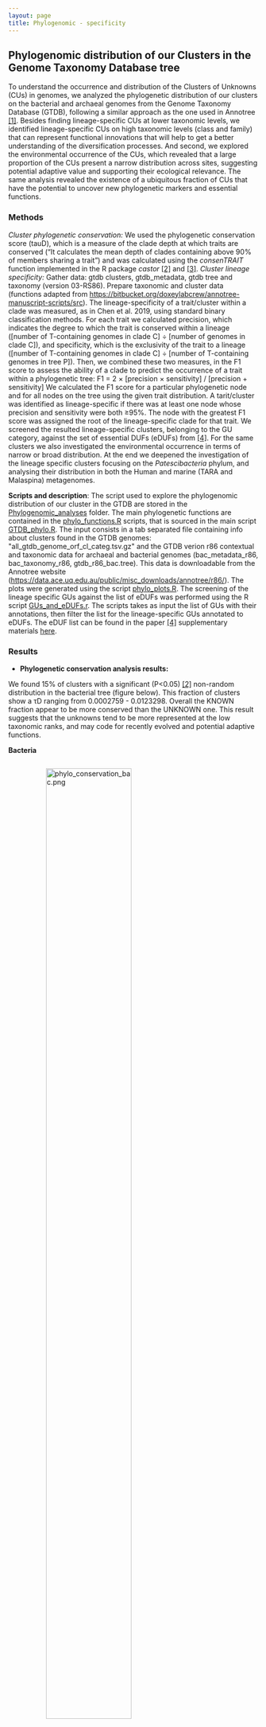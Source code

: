 ```yaml
---
layout: page
title: Phylogenomic - specificity
---
```


<h2 class="section-heading  text-primary">Phylogenomic distribution of our Clusters in the Genome Taxonomy Database tree</h2>

To understand the occurrence and distribution of the Clusters of Unknowns (CUs) in genomes, we analyzed the phylogenetic distribution of our clusters on the bacterial and archaeal genomes from the Genome Taxonomy Database (GTDB), following a similar approach as the one used in Annotree [[1]](#1). Besides finding lineage-specific CUs at lower taxonomic levels, we identified lineage-specific CUs on high taxonomic levels (class and family) that can represent functional innovations that will help to get a better understanding of the diversification processes. And second, we explored the environmental occurrence of the CUs, which revealed that a large proportion of the CUs present a narrow distribution across sites, suggesting potential adaptive value and supporting their ecological relevance. The same analysis revealed the existence of a ubiquitous fraction of CUs that have the potential to uncover new phylogenetic markers and essential functions.

<h3 class="section-heading  text-primary">Methods</h3>

*Cluster phylogenetic conservation:*
We used the phylogenetic conservation score (tauD), which is a measure of the clade depth at which traits are conserved (“It calculates the mean depth of clades containing above 90% of members sharing a trait”) and was calculated using the *consenTRAIT* function implemented in the R package *castor* [[2]](#2) and [[3]](#3).
*Cluster lineage specificity:*
Gather data: gtdb clusters, gtdb_metadata, gtdb tree and taxonomy (version 03-RS86). Prepare taxonomic and cluster data (functions adapted from https://bitbucket.org/doxeylabcrew/annotree-manuscript-scripts/src).
The lineage-specificity of a trait/cluster within a clade was measured, as in Chen et al. 2019, using standard binary classification methods. For each trait we calculated precision, which indicates the degree to which the trait is conserved within a lineage ([number of T-containing genomes in clade C] ÷ [number of genomes in clade C]), and specificity, which is the exclusivity of the trait to a lineage ([number of T-containing genomes in clade C] ÷ [number of T-containing genomes in tree P]). Then, we combined these two measures, in the F1 score to assess the ability of a clade to predict the occurrence of a trait within a phylogenetic tree:
F1 = 2 × [precision × sensitivity] / [precision + sensitivity]
We calculated the F1 score for a particular phylogenetic node and for all nodes on the tree using the given trait distribution.
A tarit/cluster was identified as lineage-specific if there was at least one node whose precision and sensitivity were both ≥95%. The node with the greatest F1 score was assigned the root of the lineage-specific clade for that trait.
We screened the resulted lineage-specific clusters, belonging to the GU category, against the set of essential DUFs (eDUFs) from [[4]](#4). For the same clusters we also investigated the environmental occurrence in terms of narrow or broad distribution. At the end we deepened the investigation of the lineage specific clusters focusing on the *Patescibacteria* phylum, and analysing their distribution in both the Human and marine (TARA and Malaspina) metagenomes.

**Scripts and description**: The script used to explore the phylogenomic distribution of our cluster in the GTDB are stored in the [Phylogenomic_analyses](scripts/Phylogenomic_analyses) folder. The main phylogenetic functions are contained in the [phylo_functions.R](scripts/Phylogenomic_analyses/phylo_functions.R) scripts, that is sourced in the main script [GTDB_phylo.R](scripts/Phylogenomic_analyses/GTDB_phylo.R). The input consists in a tab separated file containing info about clusters found in the GTDB genomes: "all_gtdb_genome_orf_cl_categ.tsv.gz" and the GTDB verion r86 contextual and taxonomic data for archaeal and bacterial genomes (bac_metadata_r86, bac_taxonomy_r86, gtdb_r86_bac.tree). This data is downloadable from the Annotree website (https://data.ace.uq.edu.au/public/misc_downloads/annotree/r86/). The plots were generated using the script [phylo_plots.R](scripts/Phylogenomic_analyses/phylo_plots.R).
The screening of the lineage specific GUs against the list of eDUFs was performed using the R script [GUs_and_eDUFs.r](scripts/Phylogenomic_analyses/GUs_and_eDUFs.r). The scripts takes as input the list of GUs with their annotations, then filter the list for the lineage-specific GUs annotated to eDUFs.
The eDUF list can be found in the paper [[4]](#4) supplementary materials [here](https://mbio.asm.org/highwire/filestream/23865/field_highwire_adjunct_files/5/mbo006131694st1.xls).

<h3 class="section-heading  text-primary">Results</h3>

-   **Phylogenetic conservation analysis results:**

We found 15% of clusters with a significant (P<0.05) [[2]](#2) non-random distribution in the bacterial tree (figure below). This fraction of clusters show a τD ranging from 0.0002759 - 0.0123298. Overall the KNOWN fraction appear to be more conserved than the UNKNOWN one. This result suggests that the unknowns tend to be more represented at the low taxonomic ranks, and may code for recently evolved and potential adaptive functions.

**Bacteria**

<div class="img_container" style="width:70%; margin:2em auto;">

<img alt="phylo_conservation_bac.png" src="/img/phylo_conservation_bac.png" width="70%" height="" >

*Phylogenetic conservation analysis. a) proportion of known and unknown clusters with a significant non-random distribution. We observed 15% of clusters with a significant non-random distribution (P<0.05) in the Bacterial phylogeny. b) letter-value plot showing the maximum clade depth (maximum tauD) distribution for the non-randomly distributed clusters of knowns and unknowns. TauD was calculated with consenTRAIT. The maximum tauD is ranging from 0.0003 - 0.012.*

</div>

*Bacteria phylogenetically conserved GCs*

| Category | Type of GCs  | Number of GCs |
| -------- |:------------:|:-------------:|
| Known    |     All      |    239,094    |
| Known    | Non-specific |    205,985    |
| Known    |   Specific   |    33,109     |
| Unknown  |     All      |    226,054    |
| Unknown  | Non-specific |    147,286    |
| Unknown  |   Specific   |    78,768     |

Similar results are observed for the archaea tree.

**Archaea**

<div class="img_container" style="width:70%; margin:2em auto;">

<img alt="phylo_conservation_arc.png" src="/img/phylo_conservation_arc.png" width="70%" height="" >

*Phylogenetic conservation analysis. a) proportion of known and unknown clusters with a significant non-random distribution. We observed 15% of clusters with a significant non-random distribution (P<0.05) in the Archaeal phylogeny. b) letter-value plot showing the maximum clade depth (maximum tauD) distribution for the non-randomly distributed clusters of knowns and unknowns. TauD was calculated with consenTRAIT. The maximum tauD is ranging from 0.05 - 0.99.*

</div>


*Archaea phylogenetically conserved GCs*

| Category | Type of GCs  | Number of GCs |
| -------- |:------------:|:-------------:|
| Known    |     All      |    19,669     |
| Known    | Non-specific |    17,405     |
| Known    |   Specific   |     2,264     |
| Unknown  |     All      |    15,187     |
| Unknown  | Non-specific |     9,497     |
| Unknown  |   Specific   |     5,690     |


-   **Lineage-specificity analysis results:**

Lineage-specific clusters were found at both broad taxonomic levels (e.g. Phylum, Order) and narrow taxonomic levels (e.g. class and family). However, as we can see in Figure 4a, we observe a trend in which lineage-specific protein families increase in frequency from higher (e.g. phylum) to lower (e.g. species) taxonomic levels. At higher resolution we observed a majority of lineage-specific unknowns. This suggests that the diversification process at this high resolution levels is mainly guided by family of unknowns functions, probably with an adaptive potential. Although lineage-specific families are relatively rare at high taxonomic levels, these cases often represent ancient, clade-defining bacterial innovations. We found 36 phylum- and 423 class-specific GUs that can be potential candidates to hypothesize clade diversification.

**Bacteria**

<div class="img_container" style="width:90%; margin:2em auto;">

*Number of lineage specific clusters divided by category for each rank*

| Category | Domain | Phylum | Class | Order | Family |  Genus  | Species |
|:--------:|:------:|:------:|:-----:|:-----:|:------:|:-------:|:-------:|
|    K     |   8    |   24   |  445  | 1,536 | 12,903 | 40,959  | 66,377  |
|   KWP    |   0    |   2    |  19   |  54   |  959   |  8,712  | 33,225  |
|    GU    |   10   |   36   |  423  | 2,378 | 28,197 | 169,885 | 377,760 |
|    EU    |   0    |   1    |   7   |  55   |  599   |  7,080  | 30,488  |

</div>

<div class="img_container" style="width:60%; margin:2em auto;">

<img alt="Lineage_spec_bac.png" src="/img/Lineage_spec_bac.png" width="80%" height="" >

*Number of lineage specific clusters as a function of the relative evolutionary divergence (RED) in the context of the GTDB bacteria tree.*

<img alt="Lineage_spec_bac_barplot.png" src="/img/Lineage_spec_bac_barplot.png" width="50%" height="" >

*Number of lineage specific clusters at each taxonomic level, divided by cluster categories.*

</div>

**Archaea**

*Number of lineage specific clusters divided by category for each rank*

| Category | Domain | Phylum | Class | Order | Family | Genus  | Species |
|:--------:|:------:|:------:|:-----:|:-----:|:------:|:------:|:-------:|
|    K     |   0    |   4    |  16   |  210  | 1,233  | 3,032  |  4,485  |
|   KWP    |   0    |   0    |   0   |   8   |   82   |  413   |  1,753  |
|    GU    |   0    |   1    |  25   |  377  | 2,915  | 12,482 | 18,697  |
|    EU    |   0    |   0    |   0   |   2   |   42   |  494   |  2,305  |


<div class="img_container" style="width:60%; margin:2em auto;">

<img alt="Lineage_spec_arc.png" src="/img/Lineage_spec_arc.png" width="80%" height="" >

*Number of lineage specific clusters as a function of the relative evolutionary divergence (RED) in the context of the GTDB archaea tree.*
<br>
<img alt="Lineage_spec_arc_barplot.png" src="/img/Lineage_spec_arc_barplot.png" width="50%" height="" >

*Number of lineage specific clusters at each taxonomic level, divided by cluster categories.*
<br>

</div>

**General analysis panel (Bacteria)**

<div class="img_container" style="width:90%; margin:2em auto;">

<img alt="Phylo_analysis_bac.png" src="/img/Phylo_analysis_bac.png" width="80%" height="" >

*a) Number of lineage specific clusters as a function of the relative evolutionary divergence (RED) in the context of the GTDB bacteria tree. b) GTDB bacterial phyla ordered based on the number of clusters of unknowns and clusters of knowns/ratio of CUs and CKs (calculated for each phylum as the sum(total unknown/known ORFs)/sum(all genome-ORFs). The size shows the number of genomes per phyla. The gradient indicates the proportion of MAGs per phylum. (Nuber of MAGs/total number of genomes) c) Phylogenetic tree of GTDB bacterial phyla. We colored in green the phyla enriched in non-classified clusters, and in pink the phyla with a high percentage of MAGs and unknowns. The grey dots represent the number of phylum-specific clusters of unknowns. The branches are colored by the percentage of MAGs per phylum. Around the tree we drew a heatmap showing the proportion of unknowns per phylum.*

</div>

We focused on these higher ranks and we investigated the bacterial phyla distribution in the KNOWN and UNKNOWN space. In the above figure, panel b), we observe the GTDB bacterial phyla ordered based on the proportion of clusters of unknowns and clusters of knowns. The size shows the number of genomes per phyla and the gradient indicates the proportion of MAGs per phylum (number of MAGs over the total number of genomes). We observed a positive correlation between the proportion of MAGs and the proportion of unknowns and this again suggests a more environmentally related role for the UNKNOWN fraction. We also observe a group of phyla enriched in “non-classified” data (NC), i.e. singletons of cluster discarded during the validation process, and represented by only one or two MAGs. To gain a more detailed view on these phyla we combined the results from this analysis with the phylum-specific GU clusters on the bacterial phyla tree (in the above figure, panel c)). We found that these phyla enriched in NC are recently discovered/newly proposed phyla derived from metagenomes. Among them we have *Candidatus Coatesbacteria bacterium RBG_13_66_14*, from a sediment metagenome [[5]](#5), *BRC1*, from a deep subsurface aquifer metagenome [[5]](#5)[[6]](#6), and members of the candidate phyla consisting only of UBA genomes are shown in red and have been named *Uncultured Bacterial Phylum 1 to 17* (*UBP1–UBP17*) [[7]](#7). The group of phyla highly enriched in unknowns and represented mainly by MAGs includes yet-uncultured microorganism phyla already seen in different environments, like *Desantibacteria* [[8]](#8), *Eremiobacterota* [[9]](#9), *Margulisbacteria* [[5]](#5) and the superphylum of *Patescibacteria* [[10]](#10). The latter is particularly interesting, since is the newly proposed superphylum encompassing the candidate phyla within the previously called Candidate Phyla Radiation (CPR). *Patescibacteria* is the GTDB phylum most enriched in unknowns, and contains two phylum-specific GUs. We decided to focus on this phylum and to use it to prove how we can now from a genomic context go back to the metagenomes and hence the environment.

**_Patescibacteria_ example**

We investigated the distribution in the human and marine (TARA and Malaspina) metagenomes of all the clusters lineage specific inside the *Patescibacteria* phylum (Figure below). We then chose to have a closer look at the class of *Gracilibacteria*, which shows to be present in both human and marine environment.
*Gracilibacteria* are particularly poorly understood microorganisms, due mostly to undersampling and the incompleteness of the available genomes. The first genome was retrieved in a hydrothermal vent environment in the deep sea ([[10]](#10). Was then also identified in an oil degrading community [[10]](#10)[[11]](#11) and as a part of the oral microbiome [[12]](#12). As shown in the figure below, panel b), we found both known and unknown lineage-specific clusters in this class, distributed in both human and marine metagenomes. We observe 3 clusters of unknowns only seen in the HMP, they could represent a nice target for human-health study, since *Gracilibacteria* was found enriched in healthy individuals. There are then lineage-specific clusters of knowns and unknowns only specific to the marine environment. In general these data can now lead to the generation of hypotheses and open the way for further/new investigations.
In the context of this paper we want to use the example of *Gracilibacteria* to show the potential of our approach, which brings/leads to a unification of the KNOWN and UNKNOWN functional space and it can be used indifferently to explore both metagenomic and genomic data.


<div class="img_container" style="width:90%; margin:2em auto;">

<img alt="Phylo_analysis_bac_patesci.png" src="/img/Phylo_analysis_bac_patesci.png" width="80%" height="" >

*Patescibacteria metagenomic lineage specific clusters. a) Phylogenetic tree of Patescibacteria genera, grouped/colored by classes. The heatmaps around the tree show the proportion of lineage specific cluster of knowns and unknowns in the metagenomes from TARA, Malaspina and the HMP. b) Metagenomic lineage specific clusters in the class of Gracilibacteria.*

</div>

The Patescibacteria (CPR) lineage-specific gene clusters analysed in the above section can be found in Figshare in [agnostosDB_dbf02445-20200519_CPR-GCs](https://figshare.com/account/projects/82241/articles/12562676).

<br>

**General analysis panel (Archaea)**

<div class="img_container" style="width:90%; margin:2em auto;">

<img alt="Phylo_analysis_arc.png" src="/img/Phylo_analysis_arc.png" width="80%" height="" >

*a) Number of lineage specific clusters as a function of the relative evolutionary divergence (RED) in the context of the GTDB archaea tree. b) GTDB archaeal phyla ordered based on the number of clusters of unknowns and clusters of knowns/ratio of CUs and CKs (calculated for each phylum as the sum(total unknown/known ORFs)/sum(all genome-ORFs). The size shows the number of genomes per phyla. The gradient indicates the proportion of MAGs per phylum. (Nuber of MAGs/total number of genomes) c) Phylogenetic tree of GTDB archaea phyla. We colored in green the phyla enriched in non-classified clusters, and in pink the phyla with a high percentage of MAGs and unknowns. The grey dots represent the number of phylum-specific clusters of unknowns. The branches are colored by the percentage of MAGs per phylum. Around the tree we drew a heatmap showing the proportion of unknowns per phylum.*

</div>

<br>

* * *

<h4 class="section-heading  text-primary">References</h4>

<a name="1"></a>[1] Chen, Han; Parks, Donovan H; Hug, Laura A; Doxey, Andrew C, "AnnoTree: visualization and exploration of a functionally annotated microbial tree of life". Nucleic Acids Research, 2019.

<a name="2"></a>[2] Martiny, Adam C., Kathleen Treseder, and Gordon Pusch. 2013. “Phylogenetic Conservatism of Functional Traits in Microorganisms.” The ISME Journal 7 (4): 830–38.

<a name="3"></a>[3] Louca, Stilianos, and Michael Doebeli. 2018. “Efficient Comparative Phylogenetics on Large Trees.” Bioinformatics  34 (6): 1053–55.

<a name="4"></a>[4] Goodacre, Norman F., Dietlind L. Gerloff, and Peter Uetz. 2013. “Protein Domains of Unknown Function Are Essential in Bacteria.” mBio 5 (1): e00744–13.

<a name="5"></a>[5] Anantharaman, Karthik, Christopher T. Brown, Laura A. Hug, Itai Sharon, Cindy J. Castelle, Alexander J. Probst, Brian C. Thomas, et al. 2016. “Thousands of Microbial Genomes Shed Light on Interconnected Biogeochemical Processes in an Aquifer System.” Nature Communications 7 (October): 13219.

<a name="6"></a>[6] Kadnikov, Vitaly V., Andrey V. Mardanov, Alexey V. Beletsky, Andrey L. Rakitin, Yulia A. Frank, Olga V. Karnachuk, and Nikolai V. Ravin. 2019. “Phylogeny and Physiology of Candidate Phylum BRC1 Inferred from the First Complete Metagenome-Assembled Genome Obtained from Deep Subsurface Aquifer.” Systematic and Applied Microbiology 42 (1): 67–76.

<a name="7"></a>[7] Parks, Donovan H., Christian Rinke, Maria Chuvochina, Pierre-Alain Chaumeil, Ben J. Woodcroft, Paul N. Evans, Philip Hugenholtz, and Gene W. Tyson. 2017. “Recovery of Nearly 8,000 Metagenome-Assembled Genomes Substantially Expands the Tree of Life.” Nature Microbiology 2 (11): 1533–42.

<a name="8"></a>[8] Probst, Alexander J., Cindy J. Castelle, Andrea Singh, Christopher T. Brown, Karthik Anantharaman, Itai Sharon, Laura A. Hug, et al. 2017. “Genomic Resolution of a Cold Subsurface Aquifer Community Provides Metabolic Insights for Novel Microbes Adapted to High CO2 Concentrations.” Environmental Microbiology 19 (2): 459–74.

<a name="9"></a>[9] Ji, Mukan, Chris Greening, Inka Vanwonterghem, Carlo R. Carere, Sean K. Bay, Jason A. Steen, Kate Montgomery, et al. 2017. “Atmospheric Trace Gases Support Primary Production in Antarctic Desert Surface Soil.” Nature 552 (7685): 400–403.
<a name="10"></a>[10] Rinke, Christian, Patrick Schwientek, Alexander Sczyrba, Natalia N. Ivanova, Iain J. Anderson, Jan-Fang Cheng, Aaron Darling, et al. 2013. “Insights into the Phylogeny and Coding Potential of Microbial Dark Matter.” Nature 499 (7459): 431–37.

<a name="11"></a>[11] Sieber, Christian M. K., Blair G. Paul, Cindy J. Castelle, Ping Hu, Susannah G. Tringe, David L. Valentine, Gary L. Andersen, and Jillian F. Banfield. 2019. “Unusual Metabolism and Hypervariation in the Genome of a Gracilibacteria (BD1-5) from an Oil Degrading Community.” bioRxiv. https://doi.org/10.1101/595074.

<a name="12"></a>[12] Espinoza, Josh L., Derek M. Harkins, Manolito Torralba, Andres Gomez, Sarah K. Highlander, Marcus B. Jones, Pamela Leong, et al. 2018. “Supragingival Plaque Microbiome Ecology and Functional Potential in the Context of Health and Disease.” mBio 9 (6).
